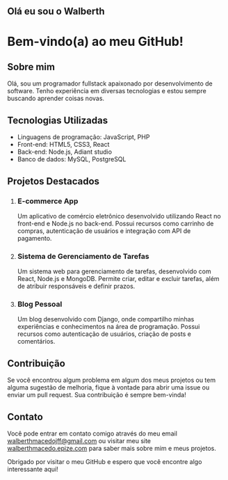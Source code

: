## Olá eu sou o Walberth

<div>
  <h1>Bem-vindo(a) ao meu GitHub!</h1>

  <h2>Sobre mim</h2>
  <p>Olá, sou um programador fullstack apaixonado por desenvolvimento de software. Tenho experiência em diversas tecnologias e estou sempre buscando aprender coisas novas.</p>

  <h2>Tecnologias Utilizadas</h2>
  <ul>
    <li>Linguagens de programação: JavaScript, PHP</li>
    <li>Front-end: HTML5, CSS3, React</li>
    <li>Back-end: Node.js, Adiant studio</li>
    <li>Banco de dados: MySQL, PostgreSQL</li>
  </ul>

  <h2>Projetos Destacados</h2>
  <ol>
    <li>
      <h3>E-commerce App</h3>
      <p>Um aplicativo de comércio eletrônico desenvolvido utilizando React no front-end e Node.js no back-end. Possui recursos como carrinho de compras, autenticação de usuários e integração com API de pagamento.</p>
    </li>
    <li>
      <h3>Sistema de Gerenciamento de Tarefas</h3>
      <p>Um sistema web para gerenciamento de tarefas, desenvolvido com React, Node.js e MongoDB. Permite criar, editar e excluir tarefas, além de atribuir responsáveis e definir prazos.</p>
    </li>
    <li>
      <h3>Blog Pessoal</h3>
      <p>Um blog desenvolvido com Django, onde compartilho minhas experiências e conhecimentos na área de programação. Possui recursos como autenticação de usuários, criação de posts e comentários.</p>
    </li>
  </ol>

 
  <h2>Contribuição</h2>
  <p>Se você encontrou algum problema em algum dos meus projetos ou tem alguma sugestão de melhoria, fique à vontade para abrir uma issue ou enviar um pull request. Sua contribuição é sempre bem-vinda!</p>

  <h2>Contato</h2>
  <p>Você pode entrar em contato comigo através do meu email <a href="walberthmacedojff@gmail.com">walberthmacedojff@gmail.com</a> ou visitar meu site <a href="https://walberthmacedo.epize.com">walberthmacedo.epize.com</a> para saber mais sobre mim e meus projetos.</p>

  <p>Obrigado por visitar o meu GitHub e espero que você encontre algo interessante aqui!</p>
</div>

